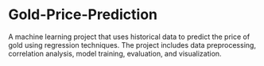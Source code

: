 # Gold-Price-Prediction
A machine learning project that uses historical data to predict the price of gold using regression techniques. The project includes data preprocessing, correlation analysis, model training, evaluation, and visualization.
